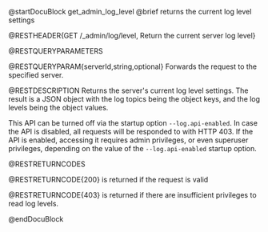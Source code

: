 @startDocuBlock get_admin_log_level
@brief returns the current log level settings

@RESTHEADER{GET /_admin/log/level, Return the current server log level}

@RESTQUERYPARAMETERS

@RESTQUERYPARAM{serverId,string,optional}
Forwards the request to the specified server.

@RESTDESCRIPTION
Returns the server's current log level settings.
The result is a JSON object with the log topics being the object keys, and
the log levels being the object values.

This API can be turned off via the startup option `--log.api-enabled`. In case
the API is disabled, all requests will be responded to with HTTP 403. If the
API is enabled, accessing it requires admin privileges, or even superuser
privileges, depending on the value of the `--log.api-enabled` startup option.

@RESTRETURNCODES

@RESTRETURNCODE{200}
is returned if the request is valid

@RESTRETURNCODE{403}
is returned if there are insufficient privileges to read log levels.

@endDocuBlock
